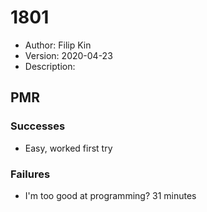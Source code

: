 # 1801
* Author: Filip Kin
* Version: 2020-04-23
* Description: 

## PMR
### Successes
- Easy, worked first try
### Failures
- I'm too good at programming?
31 minutes